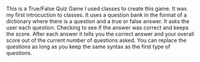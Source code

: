 This is a True/False Quiz Game
I used classes to create this game. It was my first introcuction to classes.
It uses a question bank in the format of a dictionary where there is a question and a true or false answer.
It asks the user each question. Checking to see if the answer was correct and keeps the score.
After each answer it tells you the correct answer and your overall score out of the current number of questions asked.
You can replace the questions as long as you keep the same syntax as the first type of questions.
